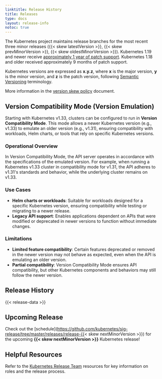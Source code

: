 ```yaml
---
linktitle: Release History
title: Releases
type: docs
layout: release-info
notoc: true
---
```


<!-- overview -->

The Kubernetes project maintains release branches for the most recent three minor releases
({{< skew latestVersion >}}, {{< skew prevMinorVersion >}}, {{< skew oldestMinorVersion >}}).
Kubernetes 1.19 and newer receive
[approximately 1 year of patch support](/releases/patch-releases/#support-period).
Kubernetes 1.18 and older received approximately 9 months of patch support.

Kubernetes versions are expressed as **x.y.z**,
where **x** is the major version, **y** is the minor version, and **z** is the patch version,
following [Semantic Versioning](https://semver.org/) terminology.

More information in the [version skew policy](/releases/version-skew-policy/) document.

<!-- body -->

## Version Compatibility Mode (Version Emulation)

Starting with Kubernetes v1.33, clusters can be configured to run in **Version Compatibility Mode**. This mode allows a newer Kubernetes version (e.g., v1.33) to emulate an older version (e.g., v1.31), ensuring compatibility with workloads, Helm charts, or tools that rely on specific Kubernetes versions.

### Operational Overview

In Version Compatibility Mode, the API server operates in accordance with the specifications of the emulated version. For example, when running a Kubernetes v1.33 cluster in compatibility mode for v1.31, the API adheres to v1.31's standards and behavior, while the underlying cluster remains on v1.33.

### Use Cases

- **Helm charts or workloads**: Suitable for workloads designed for a specific Kubernetes version, ensuring compatibility while testing or migrating to a newer release.
- **Legacy API support**: Enables applications dependent on APIs that were modified or deprecated in newer versions to function without immediate changes.

### Limitations

- **Limited feature compatibility**: Certain features deprecated or removed in the newer version may not behave as expected, even when the API is emulating an older version.
- **Partial compatibility**: Version Compatibility Mode ensures API compatibility, but other Kubernetes components and behaviors may still follow the newer version.

## Release History

{{< release-data >}}

## Upcoming Release

Check out the [schedule](https://github.com/kubernetes/sig-release/tree/master/releases/release-{{< skew nextMinorVersion >}})
for the upcoming **{{< skew nextMinorVersion >}}** Kubernetes release!

## Helpful Resources

Refer to the [Kubernetes Release Team](https://github.com/kubernetes/sig-release/tree/master/release-team) resources 
for key information on roles and the release process.
